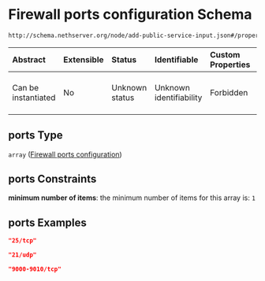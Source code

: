 # Firewall ports configuration Schema

```txt
http://schema.nethserver.org/node/add-public-service-input.json#/properties/ports
```



| Abstract            | Extensible | Status         | Identifiable            | Custom Properties | Additional Properties | Access Restrictions | Defined In                                                                                   |
| :------------------ | :--------- | :------------- | :---------------------- | :---------------- | :-------------------- | :------------------ | :------------------------------------------------------------------------------------------- |
| Can be instantiated | No         | Unknown status | Unknown identifiability | Forbidden         | Allowed               | none                | [add-public-service-input.json\*](node/add-public-service-input.json "open original schema") |

## ports Type

`array` ([Firewall ports configuration](add-public-service-input-properties-firewall-ports-configuration.md))

## ports Constraints

**minimum number of items**: the minimum number of items for this array is: `1`

## ports Examples

```json
"25/tcp"
```

```json
"21/udp"
```

```json
"9000-9010/tcp"
```
